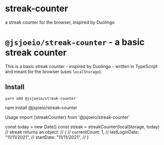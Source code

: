 # streak-counter
a streak counter for the browser, inspired by Duolingo

# `@jsjoeio/streak-counter` - a basic streak counter

This is a basic streak counter - inspired by Duolingo - written in TypeScript and meant for the browser (uses `localStorage`).

## Install

```shell
yarn add @jsjoeio/streak-counter
```

npm install @jsjoeio/streak-counter

Usage
import {streakCounter} from '@jsjoeio/streak-counter'

const today = new Date()
const streak = streakCounter(localStorage, today)
// streak returns an object:
// {
//    currentCount: 1,
//    lastLoginDate: "11/11/2021",
//    startDate: "11/11/2021",
// }